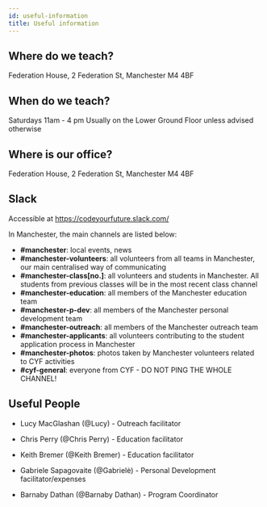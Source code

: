 ```yaml
---
id: useful-information
title: Useful information
---
```


## Where do we teach?
  Federation House, 
  2 Federation St, 
  Manchester 
  M4 4BF

## When do we teach?
  Saturdays 11am - 4 pm
  Usually on the Lower Ground Floor unless advised otherwise

## Where is our office?
  Federation House, 
  2 Federation St, 
  Manchester 
  M4 4BF

## Slack

Accessible at https://codeyourfuture.slack.com/

In Manchester, the main channels are listed below:
- **\#manchester**: local events, news
- **\#manchester-volunteers**: all volunteers from all teams in Manchester, our main centralised way of communicating
- **\#manchester-class[no.]**: all volunteers and students in Manchester. All students from previous classes will be in the most recent class channel
- **\#manchester-education**: all members of the Manchester education team
- **\#manchester-p-dev**: all members of the Manchester personal development team
- **\#manchester-outreach**: all members of the Manchester outreach team
- **\#manchester-applicants**: all volunteers contributing to the student application process in Manchester
- **\#manchester-photos**: photos taken by Manchester volunteers related to CYF activities
- **\#cyf-general**: everyone from CYF - DO NOT PING THE WHOLE CHANNEL!

## Useful People

- Lucy MacGlashan (@Lucy) - Outreach facilitator

- Chris Perry (@Chris Perry) - Education facilitator

- Keith Bremer (@Keith Bremer) - Education facilitator

- Gabriele Sapagovaite (@Gabrielė) - Personal Development facilitator/expenses

- Barnaby Dathan (@Barnaby Dathan) - Program Coordinator
